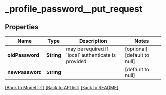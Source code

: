 # \_profile_password\_\_put_request

## Properties

| Name            | Type       | Description                                                   | Notes                        |
| --------------- | ---------- | ------------------------------------------------------------- | ---------------------------- |
| **oldPassword** | **String** | may be required if &#x60;local&#x60; authenticate is provided | [optional] [default to null] |
| **newPassword** | **String** |                                                               | [default to null]            |

[[Back to Model list]](../README.md#documentation-for-models) [[Back to API list]](../README.md#documentation-for-api-endpoints) [[Back to README]](../README.md)
